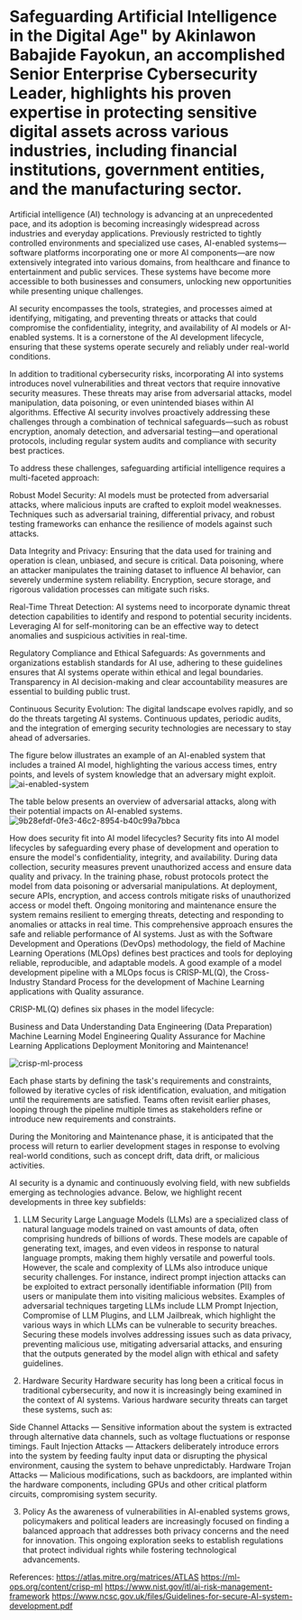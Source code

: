 # Safeguarding Artificial Intelligence in the Digital Age" by Akinlawon Babajide Fayokun, an accomplished Senior Enterprise Cybersecurity Leader, highlights his proven expertise in protecting sensitive digital assets across various industries, including financial institutions, government entities, and the manufacturing sector.



Artificial intelligence (AI) technology is advancing at an unprecedented pace, and its adoption is becoming increasingly widespread across industries and everyday applications. Previously restricted to tightly controlled environments and specialized use cases, AI-enabled systems—software platforms incorporating one or more AI components—are now extensively integrated into various domains, from healthcare and finance to entertainment and public services. These systems have become more accessible to both businesses and consumers, unlocking new opportunities while presenting unique challenges.

AI security encompasses the tools, strategies, and processes aimed at identifying, mitigating, and preventing threats or attacks that could compromise the confidentiality, integrity, and availability of AI models or AI-enabled systems. It is a cornerstone of the AI development lifecycle, ensuring that these systems operate securely and reliably under real-world conditions.

In addition to traditional cybersecurity risks, incorporating AI into systems introduces novel vulnerabilities and threat vectors that require innovative security measures. These threats may arise from adversarial attacks, model manipulation, data poisoning, or even unintended biases within AI algorithms. Effective AI security involves proactively addressing these challenges through a combination of technical safeguards—such as robust encryption, anomaly detection, and adversarial testing—and operational protocols, including regular system audits and compliance with security best practices.




To address these challenges, safeguarding artificial intelligence requires a multi-faceted approach:

Robust Model Security: AI models must be protected from adversarial attacks, where malicious inputs are crafted to exploit model weaknesses. Techniques such as adversarial training, differential privacy, and robust testing frameworks can enhance the resilience of models against such attacks.

Data Integrity and Privacy: Ensuring that the data used for training and operation is clean, unbiased, and secure is critical. Data poisoning, where an attacker manipulates the training dataset to influence AI behavior, can severely undermine system reliability. Encryption, secure storage, and rigorous validation processes can mitigate such risks.

Real-Time Threat Detection: AI systems need to incorporate dynamic threat detection capabilities to identify and respond to potential security incidents. Leveraging AI for self-monitoring can be an effective way to detect anomalies and suspicious activities in real-time.

Regulatory Compliance and Ethical Safeguards: As governments and organizations establish standards for AI use, adhering to these guidelines ensures that AI systems operate within ethical and legal boundaries. Transparency in AI decision-making and clear accountability measures are essential to building public trust.

Continuous Security Evolution: The digital landscape evolves rapidly, and so do the threats targeting AI systems. Continuous updates, periodic audits, and the integration of emerging security technologies are necessary to stay ahead of adversaries.


The figure below illustrates an example of an AI-enabled system that includes a trained AI model, highlighting the various access times, entry points, and levels of system knowledge that an adversary might exploit.
![ai-enabled-system](https://github.com/user-attachments/assets/3caf6dcc-0d76-44f7-ad32-c43c5d58e153)


The table below presents an overview of adversarial attacks, along with their potential impacts on AI-enabled systems.
![9b28efdf-0fe3-46c2-8954-b40c99a7bbca](https://github.com/user-attachments/assets/79559508-f1c1-4cf5-b272-2be0807f78e7)


How does security fit into AI model lifecycles?
Security fits into AI model lifecycles by safeguarding every phase of development and operation to ensure the model's confidentiality, integrity, and availability. During data collection, security measures prevent unauthorized access and ensure data quality and privacy. In the training phase, robust protocols protect the model from data poisoning or adversarial manipulations. At deployment, secure APIs, encryption, and access controls mitigate risks of unauthorized access or model theft. Ongoing monitoring and maintenance ensure the system remains resilient to emerging threats, detecting and responding to anomalies or attacks in real time. This comprehensive approach ensures the safe and reliable performance of AI systems.  Just as with the Software Development and Operations (DevOps) methodology, the field of Machine Learning Operations (MLOps) defines best practices and tools for deploying reliable, reproducible, and adaptable models. A good example of a model development pipeline with a MLOps focus is CRISP-ML(Q), the Cross-Industry Standard Process for the development of Machine Learning applications with Quality assurance.

CRISP-ML(Q) defines six phases in the model lifecycle:

Business and Data Understanding
Data Engineering (Data Preparation)
Machine Learning Model Engineering
Quality Assurance for Machine Learning Applications
Deployment
Monitoring and Maintenance!

![crisp-ml-process](https://github.com/user-attachments/assets/8b421a39-4fcf-48e9-9821-7b2c3fb7165d)

Each phase starts by defining the task's requirements and constraints, followed by iterative cycles of risk identification, evaluation, and mitigation until the requirements are satisfied. Teams often revisit earlier phases, looping through the pipeline multiple times as stakeholders refine or introduce new requirements and constraints.

During the Monitoring and Maintenance phase, it is anticipated that the process will return to earlier development stages in response to evolving real-world conditions, such as concept drift, data drift, or malicious activities.



AI security is a dynamic and continuously evolving field, with new subfields emerging as technologies advance. Below, we highlight recent developments in three key subfields:

1. LLM Security
Large Language Models (LLMs) are a specialized class of natural language models trained on vast amounts of data, often comprising hundreds of billions of words. These models are capable of generating text, images, and even videos in response to natural language prompts, making them highly versatile and powerful tools. However, the scale and complexity of LLMs also introduce unique security challenges. For instance, indirect prompt injection attacks can be exploited to extract personally identifiable information (PII) from users or manipulate them into visiting malicious websites. Examples of adversarial techniques targeting LLMs include LLM Prompt Injection, Compromise of LLM Plugins, and LLM Jailbreak, which highlight the various ways in which LLMs can be vulnerable to security breaches. Securing these models involves addressing issues such as data privacy, preventing malicious use, mitigating adversarial attacks, and ensuring that the outputs generated by the model align with ethical and safety guidelines. 


2. Hardware Security
Hardware security has long been a critical focus in traditional cybersecurity, and now it is increasingly being examined in the context of AI systems. Various hardware security threats can target these systems, such as:

Side Channel Attacks — Sensitive information about the system is extracted through alternative data channels, such as voltage fluctuations or response timings.
Fault Injection Attacks — Attackers deliberately introduce errors into the system by feeding faulty input data or disrupting the physical environment, causing the system to behave unpredictably.
Hardware Trojan Attacks — Malicious modifications, such as backdoors, are implanted within the hardware components, including GPUs and other critical platform circuits, compromising system security.


3. Policy
As the awareness of vulnerabilities in AI-enabled systems grows, policymakers and political leaders are increasingly focused on finding a balanced approach that addresses both privacy concerns and the need for innovation. This ongoing exploration seeks to establish regulations that protect individual rights while fostering technological advancements.



References:
https://atlas.mitre.org/matrices/ATLAS
https://ml-ops.org/content/crisp-ml
https://www.nist.gov/itl/ai-risk-management-framework
https://www.ncsc.gov.uk/files/Guidelines-for-secure-AI-system-development.pdf

